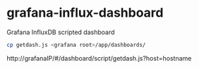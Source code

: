 # grafana-influx-dashboard
Grafana InfluxDB scripted dashboard

```bash
cp getdash.js <grafana root>/app/dashboards/
```

http://grafanaIP/#/dashboard/script/getdash.js?host=hostname

